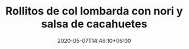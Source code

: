 ---
title: "Rollitos de col lombarda con nori y salsa de cacahuetes"
date: 2020-05-07T14:46:10+06:00
description: "Rollitos de col lombarda"
type: "recipe"
image: "images/recipes/rollitos-col-lombarda.nori.png"
imagecredit: klaoe
cuisine: Free Style
suitableForDiet: VeganDiet
categories: snack
yield: 4 porciones
prepTime: 20
cookTime: 45
totalTime: 65
tags:
  - "lombarda"
  - "tofu"
  - "nori"
  - "cacahuetes"
ingredients:
- 8 hojas de papel de arroz
- 1/4 col lombarda
- 50gr de tofu firme
- 1/2 cebolla
- 1 zanahoria
- 2 cdas semillas de sésamo
- 4 cdas aceite de sésamo
- 2 cdas zumo de manzana 
- 4 cdas tamari
- 3 cdas salsa de soja
- 1/2 guindilla
- 1 clavo
- 1 diente de ajo
- 8 hojas de albahaca Thai
- 4 cdas algas nori fritas
- 1 taza + 1 cucharada de aceite de girasol
- 2 cdas mantequilla de cacahuete
- 2 cdas levadura nutricional
- semillas de sésamo
- germinados  
- sal del Himalaya
directions:
- En una pequeña sartén pon 1 cucharada de aceite de girasol, el diente de ajo machacado y la guindilla troceada. Deja unos 30 segundos y añade la soja y la mantequilla de cacahuetes. 
- Baja el fuego al mínimo para que no se queme. Añade un vaso de agua y remueve. 
- Cocina un par de minutos a fuego lento, o hasta que la salsa esté compacta, pero siga siendo líquida. Apaga y reserva.
- Lava las algas nori e hidrátalas. Una vez hidratadas secalas cuidadosamente pare retirar todo el agua.
- Fríelas en una sartén con aceite de girasol caliente, fríelas.
- Una vez estén crujientes, retiralas reservándolas encima de papel de cocina para retirar el aceite en exceso. 
- Mézcla las algas crujientes desmenuzadas en un bol con sal y levadura nutricional y resérvalas.
- Corta la col lombarda en finas tiras, a poder ser con la ayuda de una mandolina. Lávala, sécala y resérvala.
- Retira la piel de la zanahoria y ráyala. Resérvala.
- Corta la cebolla y la tritúrala. También reserva esta última.
- Pon aceite de sésamo en una sartén y sofríe la cebolla, hasta que quede dorada.
- Añade el tofu desmenuzado y la sal. Sin dejar de remover se cocina hasta que también el tofu tenga un color más dorado.
- Añade el tamari, el zumo de manzana, el clavo y la lombarda y deja cocinar hasta que no quede más liquido. 
- Baja el fuego y añade las zanahorias y las semillas de sésamo.
- Remueve un par de minutos, apaga y tapa. 
- Deja enfriar antes de usar para el relleno. 
- Recuerda retirar el clavo.
- Una vez el relleno esté lo bastante frío, en un bol con agua tibia pone a remojar de una en una las hojas de papel de arroz. Al cabo de un par de minutos estarán flexibles y las retiramos del agua y las colocarás sobre un trapo de cocina limpio, para retirar el exceso de agua. 
- Pon el relleno en la parte inferior del disco de arroz, lleva la base hacia el centro, dobla los dos laterales hacia el centro también y coloca una hoja de albahaca Thai. Enrolla hacia arriba hasta formar un rollito y pegalo sobre si mismo. 
- Calienta 1 taza de aceite de girasol en una olla y fríe los rollitos un par de minutos. 
- Escurre sobre papel de cocina. 
- Espolvorea con sésa,p negro, sirve con los germinados, el polvo de nori crujientes y acompaña con la salsa de cacahuetes.

---